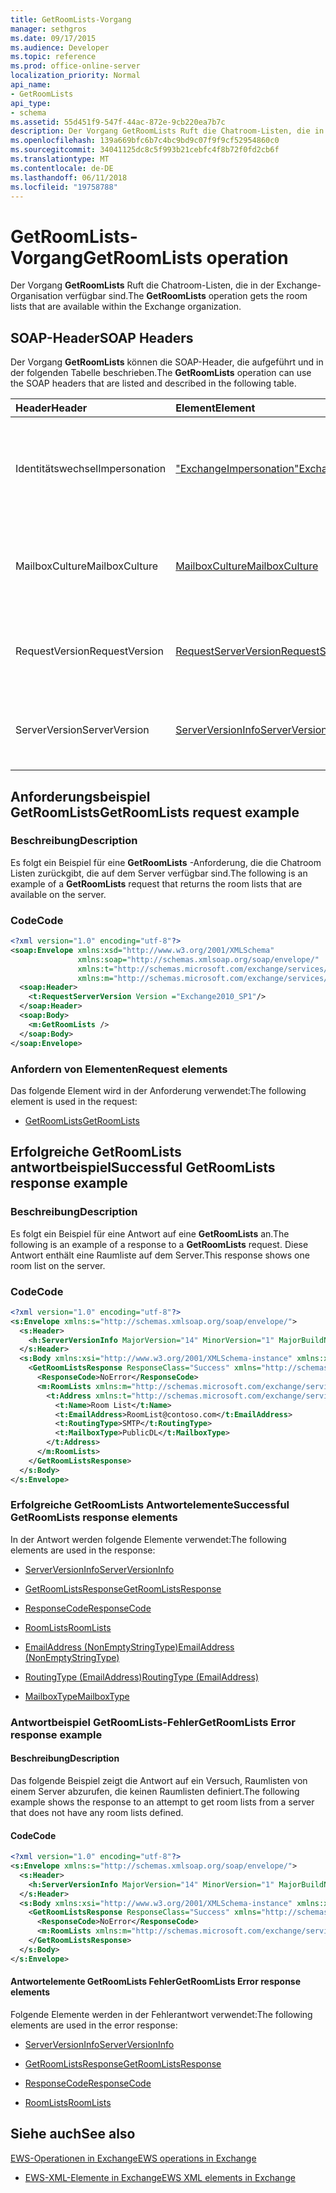 ```yaml
---
title: GetRoomLists-Vorgang
manager: sethgros
ms.date: 09/17/2015
ms.audience: Developer
ms.topic: reference
ms.prod: office-online-server
localization_priority: Normal
api_name:
- GetRoomLists
api_type:
- schema
ms.assetid: 55d451f9-547f-44ac-872e-9cb220ea7b7c
description: Der Vorgang GetRoomLists Ruft die Chatroom-Listen, die in der Exchange-Organisation verfügbar sind.
ms.openlocfilehash: 139a669bfc6b7c4bc9bd9c07f9f9cf52954860c0
ms.sourcegitcommit: 34041125dc8c5f993b21cebfc4f8b72f0fd2cb6f
ms.translationtype: MT
ms.contentlocale: de-DE
ms.lasthandoff: 06/11/2018
ms.locfileid: "19758788"
---
```

# <a name="getroomlists-operation"></a><span data-ttu-id="fc89d-103">GetRoomLists-Vorgang</span><span class="sxs-lookup"><span data-stu-id="fc89d-103">GetRoomLists operation</span></span>

<span data-ttu-id="fc89d-104">Der Vorgang **GetRoomLists** Ruft die Chatroom-Listen, die in der Exchange-Organisation verfügbar sind.</span><span class="sxs-lookup"><span data-stu-id="fc89d-104">The **GetRoomLists** operation gets the room lists that are available within the Exchange organization.</span></span> 
  
## <a name="soap-headers"></a><span data-ttu-id="fc89d-105">SOAP-Header</span><span class="sxs-lookup"><span data-stu-id="fc89d-105">SOAP Headers</span></span>

<span data-ttu-id="fc89d-106">Der Vorgang **GetRoomLists** können die SOAP-Header, die aufgeführt und in der folgenden Tabelle beschrieben.</span><span class="sxs-lookup"><span data-stu-id="fc89d-106">The **GetRoomLists** operation can use the SOAP headers that are listed and described in the following table.</span></span> 
  
|<span data-ttu-id="fc89d-107">**Header**</span><span class="sxs-lookup"><span data-stu-id="fc89d-107">**Header**</span></span>|<span data-ttu-id="fc89d-108">**Element**</span><span class="sxs-lookup"><span data-stu-id="fc89d-108">**Element**</span></span>|<span data-ttu-id="fc89d-109">**Beschreibung**</span><span class="sxs-lookup"><span data-stu-id="fc89d-109">**Description**</span></span>|
|:-----|:-----|:-----|
|<span data-ttu-id="fc89d-110">Identitätswechsel</span><span class="sxs-lookup"><span data-stu-id="fc89d-110">Impersonation</span></span>  <br/> |[<span data-ttu-id="fc89d-111">"ExchangeImpersonation"</span><span class="sxs-lookup"><span data-stu-id="fc89d-111">ExchangeImpersonation</span></span>](exchangeimpersonation.md) <br/> |<span data-ttu-id="fc89d-112">Identifiziert den Benutzer, für den die Clientanwendung einen Identitätswechsel durchführt.</span><span class="sxs-lookup"><span data-stu-id="fc89d-112">Identifies the user whom the client application is impersonating.</span></span>  <br/> |
|<span data-ttu-id="fc89d-113">MailboxCulture</span><span class="sxs-lookup"><span data-stu-id="fc89d-113">MailboxCulture</span></span>  <br/> |[<span data-ttu-id="fc89d-114">MailboxCulture</span><span class="sxs-lookup"><span data-stu-id="fc89d-114">MailboxCulture</span></span>](mailboxculture.md) <br/> |<span data-ttu-id="fc89d-115">Gibt die RFC3066-Kultur an, die für den Zugriff auf das Postfach verwendet wird.</span><span class="sxs-lookup"><span data-stu-id="fc89d-115">Identifies the RFC3066 culture to be used to access the mailbox.</span></span>  <br/> |
|<span data-ttu-id="fc89d-116">RequestVersion</span><span class="sxs-lookup"><span data-stu-id="fc89d-116">RequestVersion</span></span>  <br/> |[<span data-ttu-id="fc89d-117">RequestServerVersion</span><span class="sxs-lookup"><span data-stu-id="fc89d-117">RequestServerVersion</span></span>](requestserverversion.md) <br/> |<span data-ttu-id="fc89d-118">Gibt die Schemaversion für die Vorgangsanforderung an.</span><span class="sxs-lookup"><span data-stu-id="fc89d-118">Identifies the schema version for the operation request.</span></span>  <br/> |
|<span data-ttu-id="fc89d-119">ServerVersion</span><span class="sxs-lookup"><span data-stu-id="fc89d-119">ServerVersion</span></span>  <br/> |[<span data-ttu-id="fc89d-120">ServerVersionInfo</span><span class="sxs-lookup"><span data-stu-id="fc89d-120">ServerVersionInfo</span></span>](serverversioninfo.md) <br/> |<span data-ttu-id="fc89d-121">Gibt die Version des Servers an, der auf die Anforderung geantwortet hat.</span><span class="sxs-lookup"><span data-stu-id="fc89d-121">Identifies the version of the server that responded to the request.</span></span>  <br/> |
   
## <a name="getroomlists-request-example"></a><span data-ttu-id="fc89d-122">Anforderungsbeispiel GetRoomLists</span><span class="sxs-lookup"><span data-stu-id="fc89d-122">GetRoomLists request example</span></span>

### <a name="description"></a><span data-ttu-id="fc89d-123">Beschreibung</span><span class="sxs-lookup"><span data-stu-id="fc89d-123">Description</span></span>

<span data-ttu-id="fc89d-124">Es folgt ein Beispiel für eine **GetRoomLists** -Anforderung, die die Chatroom Listen zurückgibt, die auf dem Server verfügbar sind.</span><span class="sxs-lookup"><span data-stu-id="fc89d-124">The following is an example of a **GetRoomLists** request that returns the room lists that are available on the server.</span></span> 
  
### <a name="code"></a><span data-ttu-id="fc89d-125">Code</span><span class="sxs-lookup"><span data-stu-id="fc89d-125">Code</span></span>

```XML
<?xml version="1.0" encoding="utf-8"?>
<soap:Envelope xmlns:xsd="http://www.w3.org/2001/XMLSchema"
               xmlns:soap="http://schemas.xmlsoap.org/soap/envelope/"
               xmlns:t="http://schemas.microsoft.com/exchange/services/2006/types"
               xmlns:m="http://schemas.microsoft.com/exchange/services/2006/messages">
  <soap:Header>
    <t:RequestServerVersion Version ="Exchange2010_SP1"/>
  </soap:Header>
  <soap:Body>
    <m:GetRoomLists />
  </soap:Body>
</soap:Envelope>

```

### <a name="request-elements"></a><span data-ttu-id="fc89d-126">Anfordern von Elementen</span><span class="sxs-lookup"><span data-stu-id="fc89d-126">Request elements</span></span>

<span data-ttu-id="fc89d-127">Das folgende Element wird in der Anforderung verwendet:</span><span class="sxs-lookup"><span data-stu-id="fc89d-127">The following element is used in the request:</span></span>
  
- [<span data-ttu-id="fc89d-128">GetRoomLists</span><span class="sxs-lookup"><span data-stu-id="fc89d-128">GetRoomLists</span></span>](getroomlists.md)
    
## <a name="successful-getroomlists-response-example"></a><span data-ttu-id="fc89d-129">Erfolgreiche GetRoomLists antwortbeispiel</span><span class="sxs-lookup"><span data-stu-id="fc89d-129">Successful GetRoomLists response example</span></span>

### <a name="description"></a><span data-ttu-id="fc89d-130">Beschreibung</span><span class="sxs-lookup"><span data-stu-id="fc89d-130">Description</span></span>

<span data-ttu-id="fc89d-131">Es folgt ein Beispiel für eine Antwort auf eine **GetRoomLists** an.</span><span class="sxs-lookup"><span data-stu-id="fc89d-131">The following is an example of a response to a **GetRoomLists** request.</span></span> <span data-ttu-id="fc89d-132">Diese Antwort enthält eine Raumliste auf dem Server.</span><span class="sxs-lookup"><span data-stu-id="fc89d-132">This response shows one room list on the server.</span></span> 
  
### <a name="code"></a><span data-ttu-id="fc89d-133">Code</span><span class="sxs-lookup"><span data-stu-id="fc89d-133">Code</span></span>

```XML
<?xml version="1.0" encoding="utf-8"?>
<s:Envelope xmlns:s="http://schemas.xmlsoap.org/soap/envelope/">
  <s:Header>
    <h:ServerVersionInfo MajorVersion="14" MinorVersion="1" MajorBuildNumber="164" MinorBuildNumber="0" Version="Exchange2010_SP1" xmlns:h="http://schemas.microsoft.com/exchange/services/2006/types" xmlns="http://schemas.microsoft.com/exchange/services/2006/types" xmlns:xsi="http://www.w3.org/2001/XMLSchema-instance" xmlns:xsd="http://www.w3.org/2001/XMLSchema"/>
  </s:Header>
  <s:Body xmlns:xsi="http://www.w3.org/2001/XMLSchema-instance" xmlns:xsd="http://www.w3.org/2001/XMLSchema">
    <GetRoomListsResponse ResponseClass="Success" xmlns="http://schemas.microsoft.com/exchange/services/2006/messages">
      <ResponseCode>NoError</ResponseCode>
      <m:RoomLists xmlns:m="http://schemas.microsoft.com/exchange/services/2006/messages">
        <t:Address xmlns:t="http://schemas.microsoft.com/exchange/services/2006/types">
          <t:Name>Room List</t:Name>
          <t:EmailAddress>RoomList@contoso.com</t:EmailAddress>
          <t:RoutingType>SMTP</t:RoutingType>
          <t:MailboxType>PublicDL</t:MailboxType>
        </t:Address>
      </m:RoomLists>
    </GetRoomListsResponse>
  </s:Body>
</s:Envelope>

```

### <a name="successful-getroomlists-response-elements"></a><span data-ttu-id="fc89d-134">Erfolgreiche GetRoomLists Antwortelemente</span><span class="sxs-lookup"><span data-stu-id="fc89d-134">Successful GetRoomLists response elements</span></span>

<span data-ttu-id="fc89d-135">In der Antwort werden folgende Elemente verwendet:</span><span class="sxs-lookup"><span data-stu-id="fc89d-135">The following elements are used in the response:</span></span>
  
- [<span data-ttu-id="fc89d-136">ServerVersionInfo</span><span class="sxs-lookup"><span data-stu-id="fc89d-136">ServerVersionInfo</span></span>](serverversioninfo.md)
    
- [<span data-ttu-id="fc89d-137">GetRoomListsResponse</span><span class="sxs-lookup"><span data-stu-id="fc89d-137">GetRoomListsResponse</span></span>](getroomlistsresponse.md)
    
- [<span data-ttu-id="fc89d-138">ResponseCode</span><span class="sxs-lookup"><span data-stu-id="fc89d-138">ResponseCode</span></span>](responsecode.md)
    
- [<span data-ttu-id="fc89d-139">RoomLists</span><span class="sxs-lookup"><span data-stu-id="fc89d-139">RoomLists</span></span>](roomlists.md)
    
- [<span data-ttu-id="fc89d-140">EmailAddress (NonEmptyStringType)</span><span class="sxs-lookup"><span data-stu-id="fc89d-140">EmailAddress (NonEmptyStringType)</span></span>](emailaddress-nonemptystringtype.md)
    
- [<span data-ttu-id="fc89d-141">RoutingType (EmailAddress)</span><span class="sxs-lookup"><span data-stu-id="fc89d-141">RoutingType (EmailAddress)</span></span>](routingtype-emailaddress.md)
    
- [<span data-ttu-id="fc89d-142">MailboxType</span><span class="sxs-lookup"><span data-stu-id="fc89d-142">MailboxType</span></span>](mailboxtype.md)
    
### <a name="getroomlists-error-response-example"></a><span data-ttu-id="fc89d-143">Antwortbeispiel GetRoomLists-Fehler</span><span class="sxs-lookup"><span data-stu-id="fc89d-143">GetRoomLists Error response example</span></span>

#### <a name="description"></a><span data-ttu-id="fc89d-144">Beschreibung</span><span class="sxs-lookup"><span data-stu-id="fc89d-144">Description</span></span>

<span data-ttu-id="fc89d-145">Das folgende Beispiel zeigt die Antwort auf ein Versuch, Raumlisten von einem Server abzurufen, die keinen Raumlisten definiert.</span><span class="sxs-lookup"><span data-stu-id="fc89d-145">The following example shows the response to an attempt to get room lists from a server that does not have any room lists defined.</span></span>
  
#### <a name="code"></a><span data-ttu-id="fc89d-146">Code</span><span class="sxs-lookup"><span data-stu-id="fc89d-146">Code</span></span>

```XML
<?xml version="1.0" encoding="utf-8"?>
<s:Envelope xmlns:s="http://schemas.xmlsoap.org/soap/envelope/">
  <s:Header>
    <h:ServerVersionInfo MajorVersion="14" MinorVersion="1" MajorBuildNumber="164" MinorBuildNumber="0" Version="Exchange2010_SP1" xmlns:h="http://schemas.microsoft.com/exchange/services/2006/types" xmlns="http://schemas.microsoft.com/exchange/services/2006/types" xmlns:xsi="http://www.w3.org/2001/XMLSchema-instance" xmlns:xsd="http://www.w3.org/2001/XMLSchema"/>
  </s:Header>
  <s:Body xmlns:xsi="http://www.w3.org/2001/XMLSchema-instance" xmlns:xsd="http://www.w3.org/2001/XMLSchema">
    <GetRoomListsResponse ResponseClass="Success" xmlns="http://schemas.microsoft.com/exchange/services/2006/messages">
      <ResponseCode>NoError</ResponseCode>
      <m:RoomLists xmlns:m="http://schemas.microsoft.com/exchange/services/2006/messages"/>
    </GetRoomListsResponse>
  </s:Body>
</s:Envelope>

```

#### <a name="getroomlists-error-response-elements"></a><span data-ttu-id="fc89d-147">Antwortelemente GetRoomLists Fehler</span><span class="sxs-lookup"><span data-stu-id="fc89d-147">GetRoomLists Error response elements</span></span>

<span data-ttu-id="fc89d-148">Folgende Elemente werden in der Fehlerantwort verwendet:</span><span class="sxs-lookup"><span data-stu-id="fc89d-148">The following elements are used in the error response:</span></span>
  
- [<span data-ttu-id="fc89d-149">ServerVersionInfo</span><span class="sxs-lookup"><span data-stu-id="fc89d-149">ServerVersionInfo</span></span>](serverversioninfo.md)
    
- [<span data-ttu-id="fc89d-150">GetRoomListsResponse</span><span class="sxs-lookup"><span data-stu-id="fc89d-150">GetRoomListsResponse</span></span>](getroomlistsresponse.md)
    
- [<span data-ttu-id="fc89d-151">ResponseCode</span><span class="sxs-lookup"><span data-stu-id="fc89d-151">ResponseCode</span></span>](responsecode.md)
    
- [<span data-ttu-id="fc89d-152">RoomLists</span><span class="sxs-lookup"><span data-stu-id="fc89d-152">RoomLists</span></span>](roomlists.md)
    
## <a name="see-also"></a><span data-ttu-id="fc89d-153">Siehe auch</span><span class="sxs-lookup"><span data-stu-id="fc89d-153">See also</span></span>



[<span data-ttu-id="fc89d-154">EWS-Operationen in Exchange</span><span class="sxs-lookup"><span data-stu-id="fc89d-154">EWS operations in Exchange</span></span>](ews-operations-in-exchange.md)
  
- [<span data-ttu-id="fc89d-155">EWS-XML-Elemente in Exchange</span><span class="sxs-lookup"><span data-stu-id="fc89d-155">EWS XML elements in Exchange</span></span>](ews-xml-elements-in-exchange.md)

